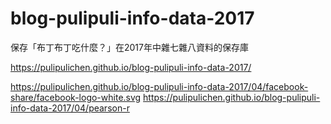 # blog-pulipuli-info-data-2017
保存「布丁布丁吃什麼？」在2017年中雜七雜八資料的保存庫

https://pulipulichen.github.io/blog-pulipuli-info-data-2017/

https://pulipulichen.github.io/blog-pulipuli-info-data-2017/04/facebook-share/facebook-logo-white.svg
https://pulipulichen.github.io/blog-pulipuli-info-data-2017/04/pearson-r